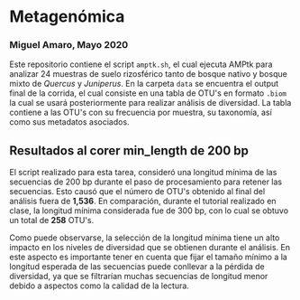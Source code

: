 # Metagenómica
### Miguel Amaro, Mayo 2020

Este repositorio contiene el script `amptk.sh`, el cual ejecuta AMPtk para analizar 24 muestras de suelo rizosférico tanto de bosque nativo y bosque mixto de *Quercus* y *Juniperus*. 
En la carpeta `data` se encuentra el output final de la corrida, el cual consiste en una tabla de OTU's en formato `.biom` la cual se usará posteriormente para realizar análisis de diversidad. La tabla contiene a las OTU's con su frecuencia por muestra, su taxonomía, así como sus metadatos asociados.

## Resultados al corer min_length de 200 bp

El script realizado para esta tarea, consideró una longitud mínima de las secuencias de 200 bp durante el paso de procesamiento para retener las secuencias. Esto causó que el número de OTU's obtenido al final del análisis fuera de **1,536**. En comparación, durante el tutorial realizado en clase, la longitud mínima considerada fue de 300 bp, con lo cual se obtuvo un total de **258** OTU's. 

Como puede observarse, la selección de la longitud mínima tiene un alto impacto en los niveles de diversidad que se obtienen durante el análisis. En este aspecto es importante tener en cuenta que fijar el tamaño mínimo a la longitud esperada de las secuencias puede conllevar a la pérdida de diversidad, ya que se filtrarían muchas secuencias de longitud menor debido a aspectos como la calidad de la lectura. 
